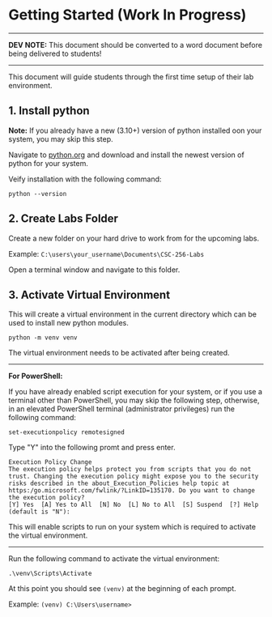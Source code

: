 # Getting Started (Work In Progress)

<hr>

**DEV NOTE:** This document should be converted to a word document before being delivered to students!

<hr>

This document will guide students through the first time setup of their lab environment.

## 1. Install python

**Note:** If you already have a new (3.10+) version of python installed oon your system, you may skip this step.

Navigate to [python.org](https://www.python.org/downloads/) and download and install the newest version of python for your system.

Veify installation with the following command:

    python --version

## 2. Create Labs Folder

Create a new folder on your hard drive to work from for the upcoming labs.

Example: <code>C:\\users\\your_username\\Documents\\CSC-256-Labs</code>

Open a terminal window and navigate to this folder.


## 3. Activate Virtual Environment
This will create a virtual environment in the current directory which can be used to install new python modules.

    python -m venv venv

The virtual environment needs to be activated after being created.

<hr>

**For PowerShell:**

If you have already enabled script execution for your system, or if you use a terminal other than PowerShell, you may skip the following step, otherwise, in an elevated PowerShell terminal (administrator privileges) run the following command:

    set-executionpolicy remotesigned

Type "Y" into the following promt and press enter.

    Execution Policy Change
    The execution policy helps protect you from scripts that you do not trust. Changing the execution policy might expose you to the security risks described in the about_Execution_Policies help topic at https:/go.microsoft.com/fwlink/?LinkID=135170. Do you want to change the execution policy?
    [Y] Yes  [A] Yes to All  [N] No  [L] No to All  [S] Suspend  [?] Help (default is "N"):  

This will enable scripts to run on your system which is required to activate the virtual environment.

<hr>

Run the following command to activate the virtual environment:

    .\venv\Scripts\Activate

At this point you should see <code>(venv)</code> at the beginning of each prompt.

Example: <code>(venv) C:\Users\username></code>

